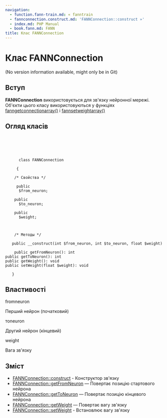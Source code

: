 ```yaml
---
navigation:
  - function.fann-train.md: « fanntrain
  - fannconnection.construct.md: 'FANNConnection::construct »'
  - index.md: PHP Manual
  - book.fann.md: FANN
title: Клас FANNConnection
---
```

# Клас FANNConnection

(No version information available, might only be in Git)

## Вступ

**FANNConnection** використовується для зв'язку нейронної мережі. Об'єкти цього класу використовуються у функціях [fanngetconnectionarray()](function.fann-get-connection-array.md) і [fannsetweightarray()](function.fann-set-weight-array.md)

## Огляд класів

```classsynopsis


    
    
     
      class FANNConnection
     
     {
    
    /* Свойства */
    
     public
      $from_neuron;

    public
      $to_neuron;

    public
      $weight;



    /* Методы */
    
   public __construct(int $from_neuron, int $to_neuron, float $weight)

    public getFromNeuron(): int
public getToNeuron(): int
public getWeight(): void
public setWeight(float $weight): void

   }
```

## Властивості

fromneuron

Перший нейрон (початковий)

тоneuron

Другий нейрон (кінцевий)

weight

Вага зв'язку

## Зміст

-   [FANNConnection::construct](fannconnection.construct.md) - Конструктор зв'язку
-   [FANNConnection::getFromNeuron](fannconnection.getfromneuron.md) — Повертає позицію стартового нейрона
-   [FANNConnection::getToNeuron](fannconnection.gettoneuron.md) — Повертає позицію кінцевого нейрона
-   [FANNConnection::getWeight](fannconnection.getweight.md) — Повертає вагу зв'язку
-   [FANNConnection::setWeight](fannconnection.setweight.md) - Встановлює вагу зв'язку

